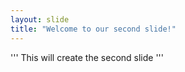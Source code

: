 ```yaml
---
layout: slide
title: "Welcome to our second slide!"
---
```

'''
This will create the second slide
'''
